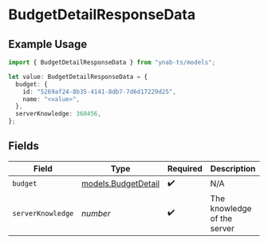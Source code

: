 # BudgetDetailResponseData

## Example Usage

```typescript
import { BudgetDetailResponseData } from "ynab-ts/models";

let value: BudgetDetailResponseData = {
  budget: {
    id: "5269af24-8b35-4141-8db7-7d6d17229d25",
    name: "<value>",
  },
  serverKnowledge: 360456,
};
```

## Fields

| Field                                            | Type                                             | Required                                         | Description                                      |
| ------------------------------------------------ | ------------------------------------------------ | ------------------------------------------------ | ------------------------------------------------ |
| `budget`                                         | [models.BudgetDetail](../models/budgetdetail.md) | :heavy_check_mark:                               | N/A                                              |
| `serverKnowledge`                                | *number*                                         | :heavy_check_mark:                               | The knowledge of the server                      |
